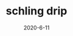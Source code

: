 ---
layout: semiterm
title: schling drip

phonetic: "[ shling drip ]"
ipa: "/ ʃlɪŋ dɹɪp /"

definition: [
	{
		pos: verb,
		description: [
			{
				explanation: "When liquid flows down the side of its container when being poured out.",
				example: "Jeez, I didn't expect the wine to schling drip everywhere."
			}
		]
	}
]

date: 2020-6-11
neologist: Josh
---